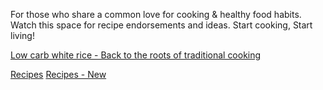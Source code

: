 For those who share a common love for cooking & healthy food habits. Watch this space for recipe endorsements and ideas. Start cooking, Start living!

[Low carb white rice - Back to the roots of traditional cooking](./app/lowcarbwhiterice.md)

[Recipes](./app/recipes.html)
[Recipes - New](./app/newrecipes.html)